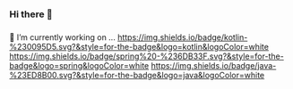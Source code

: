### Hi there 👋

###
🔭 I’m currently working on ...
https://img.shields.io/badge/kotlin-%230095D5.svg?&style=for-the-badge&logo=kotlin&logoColor=white
https://img.shields.io/badge/spring%20-%236DB33F.svg?&style=for-the-badge&logo=spring&logoColor=white
https://img.shields.io/badge/java-%23ED8B00.svg?&style=for-the-badge&logo=java&logoColor=white

<!--
**supreethharman/supreethharman** is a ✨ _special_ ✨ repository because its `README.md` (this file) appears on your GitHub profile.

Here are some ideas to get you started:

- 
- 🌱 I’m currently learning ...
- 👯 I’m looking to collaborate on ...
- 🤔 I’m looking for help with ...
- 💬 Ask me about ...
- 📫 How to reach me: ...
- 😄 Pronouns: ...
- ⚡ Fun fact: ...
-->
